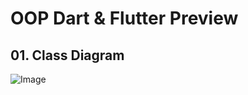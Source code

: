 # OOP Dart & Flutter Preview
## 01. Class Diagram
![Image](https://github.com/user-attachments/assets/e52901b0-ae98-457a-882a-6d16d494970d)
